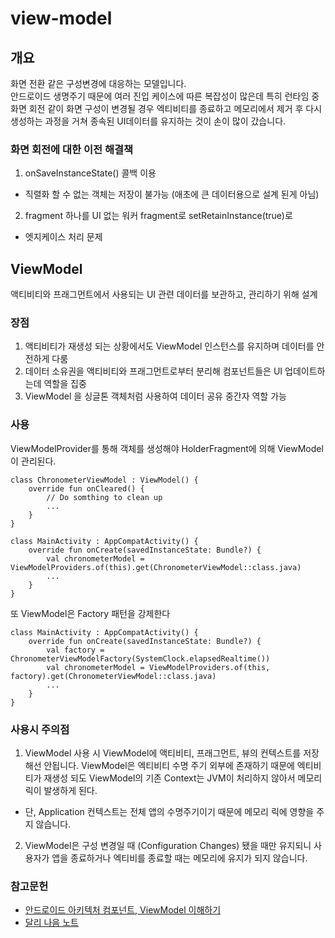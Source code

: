 # view-model 
## 개요
화면 전환 같은 구성변경에 대응하는 모델입니다. <br>
안드로이드 생명주기 때문에 여러 진입 케이스에 따른 복잡성이 많은데 특히 런타임 중 화면 회전 같이 화면 구성이 변경될 경우 엑티비티를 종료하고 메모리에서 제거 후 다시 생성하는 과정을 거쳐 종속된 UI데이터를 유지하는 것이 손이 많이 갔습니다. <br>

### 화면 회전에 대한 이전 해결책 
1. onSaveInstanceState() 콜백 이용
 - 직렬화 할 수 없는 객체는 저장이 불가능 (애초에 큰 데이터용으로 설계 된게 아님)
2. fragment 하나를 UI 없는 워커 fragment로 setRetainInstance(true)로 
 - 엣지케이스 처리 문제

## ViewModel 
 
액티비티와 프래그먼트에서 사용되는 UI 관련 데이터를 보관하고, 관리하기 위해 설계<br>

### 장점
1. 액티비티가 재생성 되는 상황에서도 ViewModel 인스턴스를 유지하며 데이터를 안전하게 다룸
2. 데이터 소유권을 액티비티와 프래그먼트로부터 분리해 컴포넌트들은 UI 업데이트하는데 역할을 집중 
3. ViewModel 을 싱글톤 객체처럼 사용하여 데이터 공유 중간자 역할 가능

### 사용
ViewModelProvider를 통해 객체를 생성해야 HolderFragment에 의해 ViewModel이 관리된다. 
```
class ChronometerViewModel : ViewModel() {
    override fun onCleared() {
        // Do somthing to clean up
        ...
    }
}
```
```
class MainActivity : AppCompatActivity() {
    override fun onCreate(savedInstanceState: Bundle?) {        
        val chronometerModel = ViewModelProviders.of(this).get(ChronometerViewModel::class.java)
        ...
    }
}
``` 
또 ViewModel은 Factory 패턴을 강제한다
```
class MainActivity : AppCompatActivity() {
    override fun onCreate(savedInstanceState: Bundle?) {
        val factory = ChronometerViewModelFactory(SystemClock.elapsedRealtime())
        val chronometerModel = ViewModelProviders.of(this, factory).get(ChronometerViewModel::class.java)
        ...
    }
}
```
### 사용시 주의점 
1. ViewModel 사용 시 ViewModel에 액티비티, 프래그먼트, 뷰의 컨텍스트를 저장해선 안됩니다. ViewModel은 엑티비티 수명 주기 외부에 존재하기 때문에 엑티비티가 재생성 되도 ViewModel의 기존 Context는 JVM이 처리하지 않아서 메모리 릭이 발생하게 된다. 
 - 단, Application 컨텍스트는 전체 앱의 수명주기이기 때문에 메모리 릭에 영향을 주지 않습니다. 
2. ViewModel은 구성 변경일 때 (Configuration Changes) 됐을 때만 유지되니 사용자가 앱을 종료하거나 엑티비를 종료할 때는 메모리에 유지가 되지 않습니다. 

### 참고문헌 
- [안드로이드 아키텍처 컴포넌트, ViewModel 이해하기](https://medium.com/@jungil.han/%EC%95%84%ED%82%A4%ED%85%8D%EC%B2%98-%EC%BB%B4%ED%8F%AC%EB%84%8C%ED%8A%B8-viewmodel-%EC%9D%B4%ED%95%B4%ED%95%98%EA%B8%B0-2e4d136d28d2)
- [달리 나음 노트](http://dalinaum.github.io/android/2018/07/20/viewmodel.html)


